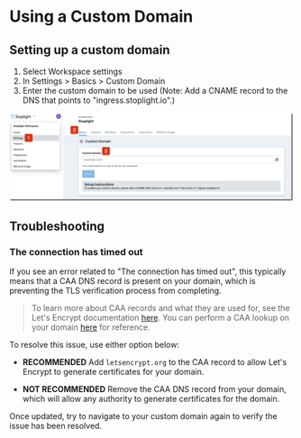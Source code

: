 # Using a Custom Domain
## Setting up a custom domain
1. Select Workspace settings
2. In Settings > Basics > Custom Domain
3. Enter the custom domain to be used 
  (Note: Add a CNAME record to the DNS that points to "ingress.stoplight.io".)

![](../assets/images/custom_domain.png)

## Troubleshooting

### The connection has timed out

If you see an error related to "The connection has timed out", this typically
means that a CAA DNS record is present on your domain, which is preventing the
TLS verification process from completing.

> To learn more about CAA records and what they are used for, see the Let's
> Encrypt documentation [here](https://letsencrypt.org/docs/caa/). You can
> perform a CAA lookup on your domain [here](https://dnslookup.online/caa.html)
> for reference.

To resolve this issue, use either option below:

- **RECOMMENDED** Add `letsencrypt.org` to the CAA record to allow Let's Encrypt
  to generate certificates for your domain.

- **NOT RECOMMENDED** Remove the CAA DNS record from your domain, which will
  allow any authority to generate certificates for the domain.

Once updated, try to navigate to your custom domain again to verify the issue
has been resolved.
